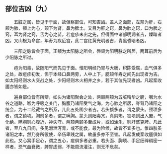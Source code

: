 ## 部位吉凶（九）


&emsp;&emsp;五脏之属，皆见于于面，故但察部位，可知吉凶。盖人之面部，左颊为肝，右颊为肺，额上为心，颏下为肾，鼻为脾土。又目为肝之窍，鼻为肺之窍，口为脾之窍，耳为肾之窍，舌为心之苗。若痘疹未出之先，但得面中诸部明润者吉，燥暗者凶。又山根为命宫，年寿为疾厄宫，此二宫红黄光明者吉，青黑昏暗者凶。

&emsp;&emsp;三阳之脉皆会于面，正额为太阳脉之所会，唇颏为阳明脉之所居，两耳前后为少阳脉之所过。

&emsp;&emsp;痘为阳毒，故随阳气而先见于面。惟阳明经乃胃与大肠，积陈受腐，血气俱多之处，故痘疹初发，但于本经口鼻两旁，人中上下，腮颏年寿之间先出现者为吉。如太阳经则水火交战之处，少阳经则木火相并之乡，若于其位先现者凶。凡起浆收靥亦皆如是。

&emsp;&emsp;遍身部位皆有所辩，如头为诸阳聚会之处，两颐两颊为五脏精华之腑，咽为水谷之道路，喉为呼吸之关门，胸腹乃诸阳受气之海，为心肺之所居，脊背乃诸阳之统会，为十二经藏气之所系，儿此五处稀少者吉。若头额多者，谓之蒙头。颈项多者，谓之锁项。胸前多者，谓之瞒胸。蒙头则阳毒亢，真阴竭。锁项则出入废，气化绝。瞒胸则心腹近，神失守。两颊两颐多至成片，或如涂朱，则肝盛克脾。凡此者，至八九日间，多见滑泄泻青，或不能食，最为险候，故皆不宜多也。惟四肢虽诸阳之本，然乃身所役使，卒伍卑贱之属，故虽多亦不至害。凡起发成浆收靥俱如此也。又心窝手足心，谓之五心，痘俱多者必重。若头面、胸项、手足细碎稠密一样者，恐气血衰微，脾胃虚弱，不能周流灌注，则无不危矣。

